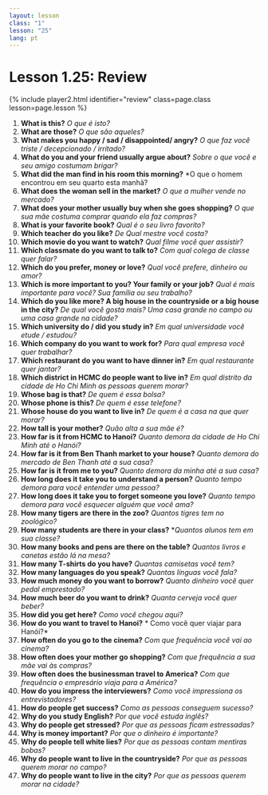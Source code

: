 ```yaml
---
layout: lesson
class: "1"
lesson: "25"
lang: pt
---
```



# Lesson 1.25: Review


{% include player2.html identifier="review" class=page.class lesson=page.lesson %}

1. **What is this?** *O que é isto?*
2. **What are those?** *O que são aqueles?*
3. **What makes you happy / sad / disappointed/ angry?** *O que faz você triste / decepcionado / irritado?*
4. **What do you and your friend usually argue about?** *Sobre o que você e seu amigo costumam brigar?*
5. **What did the man find in his room this morning?** *O que o homem encontrou em seu quarto esta manhã?
6. **What does the woman sell in the market?** *O que a mulher vende no mercado?*
7. **What does your mother usually buy when she goes shopping?** *O que sua mãe costuma comprar quando ela faz compras?*
8. **What is your favorite book?** *Qual é o seu livro favorito?*
9. **Which teacher do you like?** *De Qual mestre você costa?*
10. **Which movie do you want to watch?** *Qual filme você quer assistir?*
11. **Which classmate do you want to talk to?** *Com qual colega de classe quer falar?*
12. **Which do you prefer, money or love?** *Qual você prefere, dinheiro ou amor?*
13. **Which is more important to you? Your family or your job?** *Qual é mais importante para você? Sua família ou seu trabalho?*
14. **Which do you like more? A big house in the countryside or a big house in the city?** *De qual você gosta mais? Uma casa grande no campo ou uma casa grande na cidade?*
15. **Which university do / did you study in?** *Em qual universidade você etude / estudou?*
16. **Which company do you want to work for?** *Para qual empresa você quer trabalhar?*
17. **Which restaurant do you want to have dinner in?** *Em qual restaurante quer jantar?*
18. **Which district in HCMC do people want to live in?** *Em qual distrito da cidade de Ho Chi Minh as pessoas querem morar?*
19. **Whose bag is that?** *De quem é essa bolsa?*
20. **Whose phone is this?** *De quem é esse telefone?*
21. **Whose house do you want to live in?** *De quem é a casa na que quer morar?*
22. **How tall is your mother?** *Quão alta a sua mãe é?*
23. **How far is it from HCMC to Hanoi?** *Quanto demora da cidade de Ho Chi Minh até o Hanói?*
24. **How far is it from Ben Thanh market to your house?** *Quanto demora do mercado de Ben Thanh até a sua casa?* 
25. **How far is it from me to you?** *Quanto demora da minha até a sua casa?* 
26. **How long does it take you to understand a person?** *Quanto tempo demora para você entender uma pessoa?*
27. **How long does it take you to forget someone you love?** *Quanto tempo demora para você esquecer alguém que você ama?*  
28. **How many tigers are there in the zoo?** *Quantos tigres tem no zoológico?* 
29. **How many students are there in your class?** **Quantos alunos tem em sua classe?* 
30. **How many books and pens are there on the table?** *Quantos livros e canetas estão lá na mesa?*
31. **How many T-shirts do you have?** *Quantas camisetas você tem?*
32. **How many languages do you speak?** *Quantas línguas você fala?*
33. **How much money do you want to borrow?** *Quanto dinheiro você quer pedal emprestado?*
34. **How much beer do you want to drink?** *Quanta cerveja você quer beber?*
35. **How did you get here?** *Como você chegou aqui?*
36. **How do you want to travel to Hanoi?** *
Como você quer viajar para Hanói?*
37. **How often do you go to the cinema?** *Com que frequência você vai ao cinema?*
38. **How often does your mother go shopping?** *Com que frequência a sua mãe vai às compras?*
39. **How often does the businessman travel to America?** *Com que frequência o empresário viaja para a América?*
40. **How do you impress the interviewers?** *Como você impressiona os entrevistadores?*
41. **How do people get success?** *Como as pessoas conseguem sucesso?*
42. **Why do you study English?** *Por que você estuda inglês?*
43. **Why do people get stressed?** *Por que as pessoas ficam estressadas?*
44. **Why is money important?** *Por que o dinheiro é importante?*
45. **Why do people tell white lies?** *Por que as pessoas contam mentiras bobas?*
46. **Why do people want to live in the countryside?** *Por que as pessoas querem morar no campo?*
47. **Why do people want to live in the city?** *Por que as pessoas querem morar na cidade?*